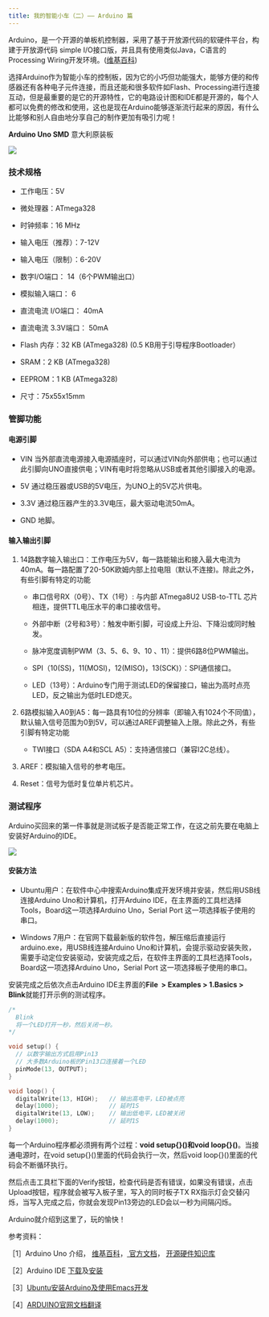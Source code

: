 ```yaml
---
title: 我的智能小车（二）—— Arduino 篇
---
```


Arduino，是一个开源的单板机控制器，采用了基于开放源代码的软硬件平台，构建于开放源代码 simple I/O接口版，并且具有使用类似Java，C语言的Processing Wiring开发环境。([维基百科](http://zh.wikipedia.org/wiki/Arduino))

选择Arduino作为智能小车的控制板，因为它的小巧但功能强大，能够方便的和传感器还有各种电子元件连接，而且还能和很多软件如Flash、Processing进行连接互动，但是最重要的是它的开源特性，它的电路设计图和IDE都是开源的，每个人都可以免费的修改和使用，这也是现在Arduino能够逐渐流行起来的原因，有什么比能够和别人自由地分享自己的制作更加有吸引力呢！

**Arduino Uno SMD** 意大利原装板

![](https://f002.backblazeb2.com/file/as-cdn/blog/Arduino%20Uno%20SMD%20%E6%84%8F%E5%A4%A7%E5%88%A9%E5%8E%9F%E8%A3%85%E6%9D%BF.jpg)

### 技术规格

*   工作电压：5V

*   微处理器：ATmega328

*   时钟频率：16 MHz

*   输入电压（推荐）：7-12V

*   输入电压（限制）：6-20V

*   数字I/O端口： 14（6个PWM输出口）

*   模拟输入端口： 6

*   直流电流 I/O端口： 40mA

*   直流电流 3.3V端口： 50mA

*   Flash 内存：32 KB (ATmega328) (0.5 KB用于引导程序Bootloader）

*   SRAM：2 KB (ATmega328)

*   EEPROM：1 KB (ATmega328)

*   尺寸：75x55x15mm

### 管脚功能

#### 电源引脚

*   VIN 当外部直流电源接入电源插座时，可以通过VIN向外部供电；也可以通过此引脚向UNO直接供电；VIN有电时将忽略从USB或者其他引脚接入的电源。

*   5V 通过稳压器或USB的5V电压，为UNO上的5V芯片供电。

*   3.3V 通过稳压器产生的3.3V电压，最大驱动电流50mA。

*   GND 地脚。

#### 输入输出引脚

1.  14路数字输入输出口：工作电压为5V，每一路能输出和接入最大电流为40mA。每一路配置了20-50K欧姆内部上拉电阻（默认不连接)。除此之外，有些引脚有特定的功能

    *   串口信号RX（0号）、TX（1号）: 与内部 ATmega8U2 USB-to-TTL 芯片相连，提供TTL电压水平的串口接收信号。

    *   外部中断（2号和3号）：触发中断引脚，可设成上升沿、下降沿或同时触发。

    *   脉冲宽度调制PWM（3、5、6、9、10 、11）：提供6路8位PWM输出。

    *   SPI（10(SS)，11(MOSI)，12(MISO)，13(SCK)）：SPI通信接口。

    *   LED（13号）：Arduino专门用于测试LED的保留接口，输出为高时点亮LED，反之输出为低时LED熄灭。

2.  6路模拟输入A0到A5：每一路具有10位的分辨率（即输入有1024个不同值），默认输入信号范围为0到5V，可以通过AREF调整输入上限。除此之外，有些引脚有特定功能

    *   TWI接口（SDA A4和SCL A5）：支持通信接口（兼容I2C总线）。

3.  AREF：模拟输入信号的参考电压。

4.  Reset：信号为低时复位单片机芯片。


### 测试程序

Arduino买回来的第一件事就是测试板子是否能正常工作，在这之前先要在电脑上安装好Arduino的IDE。

![](https://f002.backblazeb2.com/file/as-cdn/blog/Arduino%E7%9A%84IDE.jpg)

#### 安装方法

*   Ubuntu用户：在软件中心中搜索Arduino集成开发环境并安装，然后用USB线连接Arduino Uno和计算机，打开Arduino IDE，在主界面的工具栏选择Tools，Board这一项选择Arduino Uno，Serial Port 这一项选择板子使用的串口。

*   Windows 7用户：在官网下载最新版的软件包，解压缩后直接运行arduino.exe，用USB线连接Arduino Uno和计算机，会提示驱动安装失败，需要手动定位安装驱动，安装完成之后，在软件主界面的工具栏选择Tools，Board这一项选择Arduino Uno，Serial Port 这一项选择板子使用的串口。

安装完成之后依次点击Arduino IDE主界面的**File &nbsp;&gt; Examples &gt; 1.Basics &gt; Blink**就能打开示例的测试程序。

```c
/*
  Blink
  将一个LED打开一秒，然后关闭一秒。
*/

void setup() {                
  // 以数字输出方式启用Pin13
  // 大多数Arduino板的Pin13口连接着一个LED
  pinMode(13, OUTPUT);     
}

void loop() {
  digitalWrite(13, HIGH);   // 输出高电平，LED被点亮
  delay(1000);              // 延时1S
  digitalWrite(13, LOW);    // 输出低电平，LED被关闭
  delay(1000);              // 延时1S
}
```

每一个Arduino程序都必须拥有两个过程：**void setup{}()**和**void loop{}()**。当接通电源时，在void setup{}()里面的代码会执行一次，然后void loop{}()里面的代码会不断循环执行。

然后点击工具栏下面的Verify按钮，检查代码是否有错误，如果没有错误，点击Upload按钮，程序就会被写入板子里，写入的同时板子TX
RX指示灯会交替闪烁，当写入完成之后，你就会发现Pin13旁边的LED会以一秒为间隔闪烁。

Arduino就介绍到这里了，玩的愉快！

参考资料：

［1］Arduino Uno 介绍， [维基百科](http://zh.wikipedia.org/wiki/Arduino)，[ 官方文档](http://arduino.cc/en/Main/ArduinoBoardUno)， [
开源硬件知识库](http://kb.open.eefocus.com/index.php?title=Arduino_Uno "Arduino_Uno")

［2］Arduino IDE [下载](http://arduino.cc/en/Main/Software)及[安装](http://arduino.cc/en/Guide/HomePage)

［3］[Ubuntu安装Arduino及使用Emacs开发](http://arduino.cc/en/Guide/HomePage)

［4］[ARDUINO官网文档翻译](http://assiss.github.com/arduino-zhcn/)
